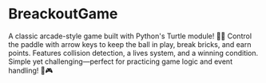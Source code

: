 # BreackoutGame
A classic arcade-style game built with Python's Turtle module! 🏓💥 Control the paddle with arrow keys to keep the ball in play, break bricks, and earn points. Features collision detection, a lives system, and a winning condition. Simple yet challenging—perfect for practicing game logic and event handling! 🚀🎮
